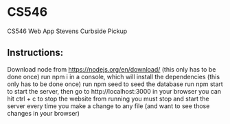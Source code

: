 # CS546
CS546 Web App
Stevens Curbside Pickup

## Instructions:
Download node from https://nodejs.org/en/download/ (this only has to be done once)
run npm i in a console, which will install the dependencies (this only has to be done once)
run npm seed to seed the database
run npm start to start the server, then go to http://localhost:3000 in your browser
you can hit ctrl + c to stop the website from running
you must stop and start the server every time you make a change to any file (and want to see those changes in your browser)
